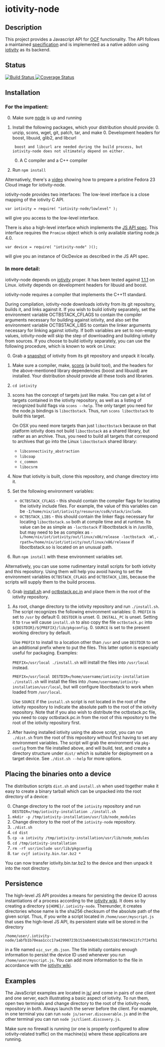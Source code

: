 # iotivity-node

## Description
This project provides a Javascript API for [OCF][] functionality. The API follows a maintained [specification][] and is implemented as a native addon using [iotivity][] as its backend.

## Status
<a href="https://travis-ci.org/otcshare/iotivity-node">
	<img alt="Build Status" src="https://travis-ci.org/otcshare/iotivity-node.svg?branch=master"></img>
</a>
<a href='https://coveralls.io/github/otcshare/iotivity-node?branch=backed-object'>
	<img src='https://coveralls.io/repos/github/otcshare/iotivity-node/badge.svg?branch=backed-object' alt='Coverage Status' />
</a>

## Installation

### For the impatient:
0. Make sure [node][] is up and running
0. Install the following packages, which your distribution should provide:
    0. unzip, scons, wget, git, patch, tar, and make
    0. Development headers for boost, libuuid, glib2, and libcurl

        boost and libcurl are needed during the build process, but iotivity-node does not ultimately depend on either.
    0. A C compiler and a C++ compiler
0. Run ```npm install```

Alternatively, there's a [video][] showing how to prepare a pristine Fedora 23 Cloud image for iotivity-node.

iotivity-node provides two interfaces: The low-level interface is a close mapping of the iotivity C API.
```JS
var iotivity = require( "iotivity-node/lowlevel" );
```
will give you access to the low-level interface.

There is also a high-level interface which implements the [JS API spec][specification]. This interface requires the ```Promise``` object which is only available starting node.js 4.0.
```JS
var device = require( "iotivity-node" )();
```
will give you an instance of OicDevice as described in the JS API spec.

### In more detail:
iotivity-node depends on [iotivity][] proper. It has been tested against [1.1.1][] on Linux. iotivity depends on development headers for libuuid and boost.

iotivity-node requires a compiler that implements the C++11 standard.

During compilation, iotivity-node downloads iotivity from its git repository, builds it, and links against it. If you wish to build iotivity separately, set the environment variable OCTBSTACK_CFLAGS to contain the compiler arguments necessary for building against iotivity, and also set the environment variable OCTBSTACK_LIBS to contain the linker arguments necessary for linking against iotivity. If both variables are set to non-empty values, iotivity-node will skip the step of downloading and building iotivity from sources. If you choose to build iotivity separately, you can use the following procedure, which is known to work on Linux:

0. Grab a [snapshot][] of iotivity from its git repository and unpack it locally.
0. Make sure a compiler, make, [scons][] (a build tool), and the headers for the above-mentioned library dependencies (boost and libuuid) are installed. Your distribution should provide all these tools and libraries.
0. ```cd iotivity```
0. scons has the concept of targets just like make. You can get a list of targets contained in the iotivity repository, as well as a listing of recognized build flags via ```scons --help```. The only target you need for the node.js bindings is ```liboctbstack```. Thus, run ```scons liboctbstack``` to build this target.

    On OSX you need more targets than just ```liboctbstack``` because on that platform iotivity does not build ```liboctbstack``` as a shared library, but rather as an archive. Thus, you need to build all targets that correspond to archives that go into the Linux ```liboctbstack``` shared library:
    * ```libconnectivity_abstraction```
    * ```libcoap```
    * ```c_common```
    * ```libocsrm```
0. Now that iotivity is built, clone this repository, and change directory into it.
0. Set the following environment variables:
	* ```OCTBSTACK_CFLAGS``` - this should contain the compiler flags for locating the iotivity include files. For example, the value of this variables can be ```-I/home/nix/iot/iotivity/resource/csdk/stack/include```.
	* ```OCTBSTACK_LIBS``` - this should contain the linker flags necessary for locating ```liboctbstack.so``` both at compile time and at runtime. Its value can be as simple as ```-loctbstack``` if liboctbstack is in /usr/lib, but may need to be as complex as ```-L/home/nix/iot/iotivity/out/linux/x86/release -loctbstack -Wl,-rpath=/home/nix/iot/iotivity/out/linux/x86/release``` if liboctbstack.so is located on an unusual path.
0. Run ```npm install``` with these environment variables set.

<a name="install-scripts"></a>Alternatively, you can use some rudimentary install scripts for both iotivity and this repository. Using them will help you avoid having to set the environment variables ```OCTBSTACK_CFLAGS``` and ```OCTBSTACK_LIBS```, because the scripts will supply them to the build process.

0. Grab [install.sh][] and [octbstack.pc.in][] and place them in the root of the iotivity repository.
0. As root, change directory to the iotivity repository and run ```./install.sh```. The script recognizes the following environment variables:
    0. ```PREFIX``` is set to ```/usr``` by default
    0. ```DESTDIR``` is unset.
    0. ```INSTALL_PC``` is unset. Setting it to ```true``` will cause ```install.sh``` to also copy the file ```octbstack.pc``` into ```${DESTDIR}/${PREFIX}/lib/pkgconfig```.
    0. ```SOURCE``` is set to the present working directory by default.

    Use ```PREFIX``` to install to a location other than ```/usr``` and use ```DESTDIR``` to set an additional prefix where to put the files. This latter option is especially useful for packaging. Examples:

    ```PREFIX=/usr/local ./install.sh``` will install the files into ```/usr/local``` instead.

    ```PREFIX=/usr/local DESTDIR=/home/username/iotivity-installation ./install.sh``` will install the files into ```/home/username/iotivity-installation/usr/local```, but will configure liboctbstack to work when loaded from ```/usr/local```.

    Use ```SOURCE``` if the ```install.sh``` script is not located in the root of the iotivity repository to indicate the absolute path to the root of the iotivity repository. Note that if you also wish to distribute the octbstack.pc file, you need to copy octbstack.pc.in from the root of this repository to the root of the iotivity repository first.

0. After having installed iotivity using the above script, you can run ```./dist.sh``` from the root of this repository without first having to set any environment variables. The script will grab the environment via ```pkg-config``` from the file installed above, and will build, test, and create a directory structure under ```dist/``` which is suitable for deployment on a target device. See ```./dist.sh --help``` for more options.

## Placing the binaries onto a device
The distribution scripts ```dist.sh``` and ```install.sh``` when used together make it easy to create a binary tarball which can be unpacked into the root directory of a device:

0. Change directory to the root of the ```iotivity``` repository and run ```DESTDIR=/tmp/iotivity-installation ./install.sh```
0. ```mkdir -p /tmp/iotivity-installation/usr/lib/node_modules```
0. Change directory to the root of the ```iotivity-node``` repository.
0. ```./dist.sh```
0. ```cd dist```
0. ```cp -a iotivity /tmp/iotivity-installation/usr/lib/node_modules```
0. ```cd /tmp/iotivity-installation```
0. ```rm -rf usr/include usr/lib/pkgconfig```
0. ```tar cvjf iotivity.bin.tar.bz2 *```

You can now transfer iotivity.bin.tar.bz2 to the device and then unpack it into the root directory.

## Persistence

The high-level JS API provides a means for persisting the device ID across instantiations of a process according to the [iotivity wiki][]. It does so by creating a directory ```${HOME}/.iotivity-node```. Thereunder, it creates directories whose name is the sha256 checksum of the absolute path of the given script. Thus, if you write a script located in ```/home/user/myscript.js``` that uses the high-level JS API, its persistent state will be stored in the directory
```
/home/user/.iotivity-node/1abfb1b70eaa1ccc17a42990723b153a0d4b913a8b15161f8043411fc7f24fb1
```
in a file named ```oic_svr_db.json```. The file initially contains enough information to persist the device ID used whenever you run ```/home/user/myscript.js```. You can add more information to the file in accordance with the [iotivity wiki][].

## Examples

The JavaScript examples are located in [js/](./js/) and come in pairs of one client and one server, each illustrating a basic aspect of iotivity. To run them, open two terminals and change directory to the root of the iotivity-node repository in both. Always launch the server before the client. For example, in one terminal you can run ```node js/server.discoverable.js``` and in the other terminal you can run ```node js/client.discovery.js```.

Make sure no firewall is running (or one is properly configured to allow iotivity-related traffic) on the machine(s) where these applications are running.

[iotivity]: http://iotivity.org/
[node]: https://nodejs.org/
[1.1.1]: https://gerrit.iotivity.org/gerrit/gitweb?p=iotivity.git;a=tree;hb=1.1.1
[snapshot]: https://gerrit.iotivity.org/gerrit/gitweb?p=iotivity.git;a=snapshot;h=1.1.1;sf=tgz
[scons]: http://www.scons.org/
[install.sh]: https://raw.githubusercontent.com/otcshare/iotivity-node/1.1.1-3/install.sh
[octbstack.pc.in]: https://raw.githubusercontent.com/otcshare/iotivity-node/1.1.1-3/octbstack.pc.in
[iotivity wiki]: https://wiki.iotivity.org/faq_s
[video]: https://www.youtube.com/watch?v=95VTB_qgYfw
[specification]: https://github.com/01org/iot-js-api-test-suite/blob/master/api/oic.md
[OCF]: http://openconnectivity.org/

